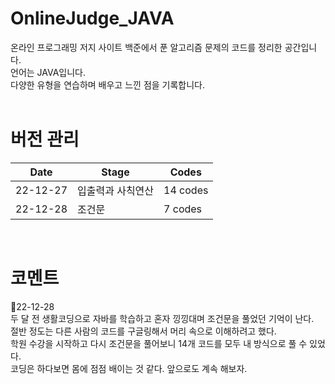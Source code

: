 # OnlineJudge_JAVA


온라인 프로그래밍 저지 사이트 백준에서 푼 알고리즘 문제의 코드를 정리한 공간입니다.
</br> 언어는 JAVA입니다. 
</br> 다양한 유형을 연습하며 배우고 느낀 점을 기록합니다. 
</br></br>

# 버전 관리

|Date|Stage|Codes|
|--|--|--|
|22-12-27|입출력과 사칙연산|14 codes|
|22-12-28|조건문|7 codes|


</br>

# 코멘트


🙂22-12-28 
</br> 두 달 전 생활코딩으로 자바를 학습하고 혼자 낑낑대며 조건문을 풀었던 기억이 난다.
</br> 절반 정도는 다른 사람의 코드를 구글링해서 머리 속으로 이해하려고 했다. 
</br> 학원 수강을 시작하고 다시 조건문을 풀어보니 14개 코드를 모두 내 방식으로 풀 수 있었다.
</br> 코딩은 하다보면 몸에 점점 배이는 것 같다. 앞으로도 계속 해보자.



